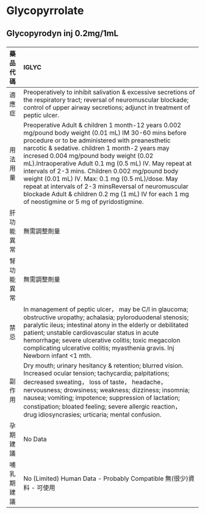 # Glycopyrrolate

## Glycopyrodyn inj 0.2mg/1mL

##### 

| 藥品代碼   | IGLYC                                                                                                                                                                                                                                                                                                                                                                                                                                                                                                                                                                                  |
|:-----------|:---------------------------------------------------------------------------------------------------------------------------------------------------------------------------------------------------------------------------------------------------------------------------------------------------------------------------------------------------------------------------------------------------------------------------------------------------------------------------------------------------------------------------------------------------------------------------------------|
| 適應症     | Preoperatively to inhibit salivation & excessive secretions of the respiratory tract; reversal of neuromuscular blockade; control of upper airway secretions; adjunct in treatment of peptic ulcer.                                                                                                                                                                                                                                                                                                                                                                                    |
| 用法用量   | Preoperative Adult & children 1 month-12 years 0.002 mg/pound body weight (0.01 mL) IM 30-60 mins before procedure or to be administered with preanesthetic narcotic & sedative. children 1 month-2 years may incresed 0.004 mg/pound body weight (0.02 mL).Intraoperative Adult 0.1 mg (0.5 mL) IV. May repeat at intervals of 2-3 mins. Children 0.002 mg/pound body weight (0.01 mL) IV. Max: 0.1 mg (0.5 mL)/dose. May repeat at intervals of 2-3 minsReversal of neuromuscular blockade Adult & children 0.2 mg (1 mL) IV for each 1 mg of neostigmine or 5 mg of pyridostigmine. |
| 肝功能異常 | 無需調整劑量                                                                                                                                                                                                                                                                                                                                                                                                                                                                                                                                                                           |
| 腎功能異常 | 無需調整劑量                                                                                                                                                                                                                                                                                                                                                                                                                                                                                                                                                                           |
| 禁忌       | In management of peptic ulcer， may be C/I in glaucoma; obstructive uropathy; achalasia; pyloroduodenal stenosis; paralytic ileus; intestinal atony in the elderly or debilitated patient; unstable cardiovascular status in acute hemorrhage; severe ulcerative colitis; toxic megacolon complicating ulcerative colitis; myasthenia gravis. Inj Newborn infant <1 mth.                                                                                                                                                                                                               |
| 副作用     | Dry mouth; urinary hesitancy & retention; blurred vision. Increased ocular tension; tachycardia; palpitations; decreased sweating， loss of taste， headache， nervousness; drowsiness; weakness; dizziness; insomnia; nausea; vomiting; impotence; suppression of lactation; constipation; bloated feeling; severe allergic reaction， drug idiosyncrasies; urticaria; mental confusion.                                                                                                                                                                                              |
| 孕期建議   | No Data                                                                                                                                                                                                                                                                                                                                                                                                                                                                                                                                                                                |
| 哺乳期建議 | No (Limited) Human Data - Probably Compatible 無(很少)資料 - 可使用                                                                                                                                                                                                                                                                                                                                                                                                                                                                                                                    |

